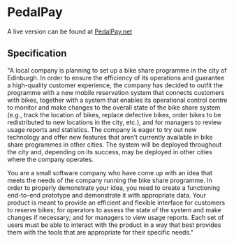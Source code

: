 # PedalPay
A live version can be found at <a href="http://www.pedalpay.net">PedalPay.net</a>

## Specification
"A local company is planning to set up a bike share programme in the city of Edinburgh. In order to ensure the efficiency of its operations and guarantee a high-quality customer experience, the company has decided to outfit the programme with a new mobile reservation system that connects customers with bikes, together with a system that enables its operational control centre to monitor and make changes to the overall state of the bike share system (e.g., track the location of bikes, replace defective bikes, order bikes to be redistributed to new locations in the city, etc.), and for managers to review usage reports and statistics. The company is eager to try out new technology and offer new features that aren’t currently available in bike share programmes in other cities. The system will be deployed throughout the city and, depending on its success, may be deployed in other cities where the company operates.

You are a small software company who have come up with an idea that meets the needs of the company running the bike share programme. In order to properly demonstrate your idea, you need to create a functioning end-to-end prototype and demonstrate it with appropriate data. Your product is meant to provide an efficient and flexible interface for customers to reserve bikes; for operators to assess the state of the system and make changes if necessary; and for managers to view usage reports. Each set of users must be able to interact with the product in a way that best provides them with the tools that are appropriate for their specific needs."
